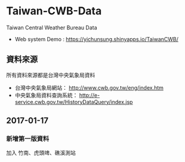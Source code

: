 # Taiwan-CWB-Data
Taiwan Central Weather Bureau Data

* Web system Demo :
https://yichunsung.shinyapps.io/TaiwanCWB/

## 資料來源

所有資料來源都是台灣中央氣象局資料

* 台灣中央氣象局網站：
http://www.cwb.gov.tw/eng/index.htm
* 中央氣象局資料查詢系統：
http://e-service.cwb.gov.tw/HistoryDataQuery/index.jsp

## 2017-01-17

### 新增第一版資料

加入 竹南、虎頭埤、礁溪測站 

